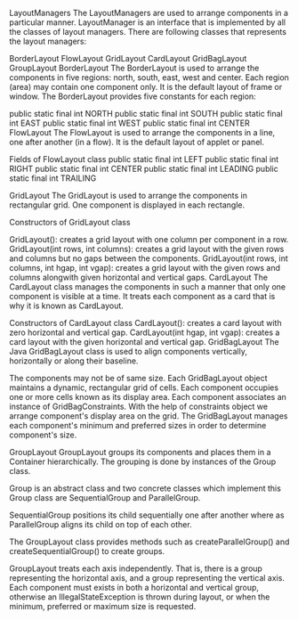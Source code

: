 LayoutManagers
The LayoutManagers are used to arrange components in a particular manner. LayoutManager is an interface that is implemented by all the classes of layout managers. There are following classes that represents the layout managers:

BorderLayout
FlowLayout
GridLayout
CardLayout
GridBagLayout
GroupLayout
BorderLayout
The BorderLayout is used to arrange the components in five regions: north, south, east, west and center. Each region (area) may contain one component only. It is the default layout of frame or window. The BorderLayout provides five constants for each region:

public static final int NORTH
public static final int SOUTH
public static final int EAST
public static final int WEST
public static final int CENTER
FlowLayout
The FlowLayout is used to arrange the components in a line, one after another (in a flow). It is the default layout of applet or panel.

Fields of FlowLayout class public static final int LEFT public static final int RIGHT public static final int CENTER public static final int LEADING public static final int TRAILING

GridLayout
The GridLayout is used to arrange the components in rectangular grid. One component is displayed in each rectangle.

Constructors of GridLayout class

GridLayout(): creates a grid layout with one column per component in a row.
GridLayout(int rows, int columns): creates a grid layout with the given rows and columns but no gaps between the components.
GridLayout(int rows, int columns, int hgap, int vgap): creates a grid layout with the given rows and columns alongwith given horizontal and vertical gaps.
CardLayout
The CardLayout class manages the components in such a manner that only one component is visible at a time. It treats each component as a card that is why it is known as CardLayout.

Constructors of CardLayout class
CardLayout(): creates a card layout with zero horizontal and vertical gap.
CardLayout(int hgap, int vgap): creates a card layout with the given horizontal and vertical gap.
GridBagLayout
The Java GridBagLayout class is used to align components vertically, horizontally or along their baseline.

The components may not be of same size. Each GridBagLayout object maintains a dynamic, rectangular grid of cells. Each component occupies one or more cells known as its display area. Each component associates an instance of GridBagConstraints. With the help of constraints object we arrange component's display area on the grid. The GridBagLayout manages each component's minimum and preferred sizes in order to determine component's size.

GroupLayout
GroupLayout groups its components and places them in a Container hierarchically. The grouping is done by instances of the Group class.

Group is an abstract class and two concrete classes which implement this Group class are SequentialGroup and ParallelGroup.

SequentialGroup positions its child sequentially one after another where as ParallelGroup aligns its child on top of each other.

The GroupLayout class provides methods such as createParallelGroup() and createSequentialGroup() to create groups.

GroupLayout treats each axis independently. That is, there is a group representing the horizontal axis, and a group representing the vertical axis. Each component must exists in both a horizontal and vertical group, otherwise an IllegalStateException is thrown during layout, or when the minimum, preferred or maximum size is requested.
